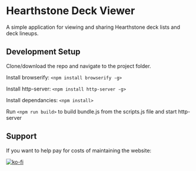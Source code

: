 Hearthstone Deck Viewer
=======================

A simple application for viewing and sharing Hearthstone deck lists and deck lineups.

Development Setup
-----------------
Clone/download the repo and navigate to the project folder.

Install browserify: `<npm install browserify -g>`

Install http-server: `<npm install http-server -g>`

Install dependancies: `<npm install>`

Run `<npm run build>` to build bundle.js from the scripts.js file and start http-server

## Support
If you want to help pay for costs of maintaining the website:

[![ko-fi](https://www.ko-fi.com/img/githubbutton_sm.svg)](https://ko-fi.com/L4L61HUGS)
